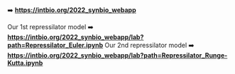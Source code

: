 

➡️ **https://intbio.org/2022_synbio_webapp**

Our 1st repressilator model
➡️ **https://intbio.org/2022_synbio_webapp/lab?path=Repressilator_Euler.ipynb**
Our 2nd repressilator model
➡️ **https://intbio.org/2022_synbio_webapp/lab?path=Repressilator_Runge-Kutta.ipynb**

